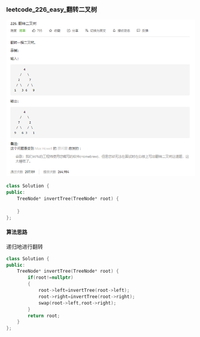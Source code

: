 ### leetcode_226_easy_翻转二叉树

![image-20210323154827581](leetcode_226_easy_翻转二叉树.assets/image-20210323154827581.png)

```c++
class Solution {
public:
    TreeNode* invertTree(TreeNode* root) {

    }
};
```

#### 算法思路

递归地进行翻转

```c++
class Solution {
public:
    TreeNode* invertTree(TreeNode* root) {
        if(root!=nullptr)
        {
            root->left=invertTree(root->left);
            root->right=invertTree(root->right);
            swap(root->left,root->right);
        }
        return root;
    }
};
```

